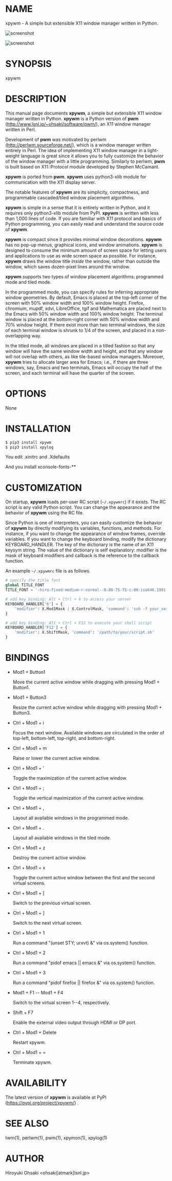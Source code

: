# NAME

xpywm - A simple but extensible X11 window manager written in Python.


![screenshot](https://raw.githubusercontent.com/h-ohsaki/xpywm/master/screenshot/screenshot-1.png)

![screenshot](https://raw.githubusercontent.com/h-ohsaki/xpywm/master/screenshot/screenshot-2.png)

# SYNOPSIS

xpywm

# DESCRIPTION

This manual page documents **xpywm**, a simple but extensible X11 window manager
written in Python.  **xpywm** is a Python version of **pwm**
(http://www.lsnl.jp/~ohsaki/software/pwm/), an X11 window manager written in
Perl.

Development of **pwm** was motivated by perlwm (http://perlwm.sourceforge.net/),
which is a window manager written entirely in Perl.  The idea of implementing
X11 window manager in a light-weight language is great since it allows you to
fully customize the behavior of the window manager with a little programming.
Similarly to perlwm, **pwm** is built based on X11::Protocol module developed by
Stephen McCamant.

**xpywm** is ported from **pwm**.  **xpywm** uses python3-xlib module for
communication with the X11 display server.

The notable features of **xpywm** are its simplicity, compactness, and
programmable cascaded/tiled window placement algorithms.

**xpywm** is simple in a sense that it is entirely written in Python, and it
requires only python3-xlib module from PyPI.  **xpywm** is written with less
than 1,000 lines of code.  If you are familiar with X11 protocol and basics of
Python programming, you can easily read and understand the source code of
**xpywm**.

**xpywm** is compact since it provides minimal window decorations.  **xpywm** has
no pop-up menus, graphical icons, and window animations.  **xpywm** is designed
to consume the minimum amount of screen space for letting users and
applications to use as wide screen space as possible.  For instance, **xpywm**
draws the window title _inside_ the window, rather than outside the window,
which saves dozen-pixel lines around the window.

**xpywm** supports two types of window placement algorithms: programmed mode and
tiled mode.

In the programmed mode, you can specify rules for inferring appropriate window
geometries.  By default, Emacs is placed at the top-left corner of the screen
with 50% window width and 100% window height.  Firefox, chromium, mupdf, xdvi,
LibreOffice, tgif and Mathematica are placed next to the Emacs with 50% window
width and 100% window height.  The terminal window is placed at the
bottom-right corner with 50% window width and 70% window height.  If there
exist more than two terminal windows, the size of each terminal window is
shrunk to 1/4 of the screen, and placed in a non-overlapping way.

In the titled mode, all windows are placed in a titled fashion so that any
window will have the same window width and height, and that any window will
not overlap with others, as like tile-based window managers.  Moreover,
**xpywm** tries to allocate larger area for Emacs; i.e., if there are three
windows, say, Emacs and two terminals, Emacs will occupy the half of the
screen, and each terminal will have the quarter of the screen.

# OPTIONS

None

# INSTALLATION

```sh
$ pip3 install xpywm
$ pip3 install xpylog
```

You edit .xinitrc and .Xdefaults

And you install xconsole-fonts-**

	       
# CUSTOMIZATION

On startup, **xpywm** loads per-user RC script (`~/.xpywmrc`) if it exists.
The RC script is any valid Python script.  You can change the appearance and
the behavior of **xpywm** using the RC file.

Since Python is one of interpreters, you can easily customize the behavior of
**xpywm** by directly modifying its variables, functions, and methods.  For
instance, if you want to change the appearance of window frames, override
variables.  If you want to change the keyboard binding, modify the dictionary
KEYBOARD_HANDLER.  The key of the dictionary is the name of an X11 keysym
string.  The value of the dictionary is self explanatory: modifier is the mask
of keyboard modifiers and callback is the reference to the callback function.

An example `~/.xpywmrc` file is as follows.

```python
# specify the title font
global TITLE_FONT
TITLE_FONT = '-hiro-fixed-medium-r-normal--8-80-75-75-c-80-iso646.1991-irv'

# add key binding: Alt + Ctrl + 6 to access your server
KEYBOARD_HANDLER['6'] = {
    'modifier': X.Mod1Mask | X.ControlMask, 'command': 'ssh -f your_server urxvt &'
}

# add key binding: Alt + Ctrl + F12 to execute your shell script
KEYBOARD_HANDLER['F12'] = {
    'modifier': X.ShiftMask, 'command': '/path/to/your/script.sh'
}

```

# BINDINGS

- Mod1 + Button1

  Move the current active window while dragging with pressing Mod1 + Button1.

- Mod1 + Button3

  Resize the current active window while dragging with pressing Mod1 + Button3.

- Ctrl + Mod1 + i

  Focus the next window.  Available windows are circulated in the order of
  top-left, bottom-left, top-right, and bottom-right.

- Ctrl + Mod1 + m

  Raise or lower the current active window.

- Ctrl + Mod1 + '

  Toggle the maximization of the current active window.

- Ctrl + Mod1 + ;

  Toggle the vertical maximization of the current active window.

- Ctrl + Mod1 + ,

  Layout all available windows in the programmed mode.

- Ctrl + Mod1 + .

  Layout all available windows in the tiled mode.

- Ctrl + Mod1 + z

  Destroy the current active window.

- Ctrl + Mod1 + x

  Toggle the current active window between the first and the second virtual screens.

- Ctrl + Mod1 + [

  Switch to the previous virtual screen.

- Ctrl + Mod1 + ]

  Switch to the next virtual screen.

- Ctrl + Mod1 + 1

  Run a command "(unset STY; urxvt) &" via os.system() function.

- Ctrl + Mod1 + 2

  Run a command "pidof emacs || emacs &" via os.system() function.

- Ctrl + Mod1 + 3

  Run a command "pidof firefox || firefox &" via os.system() function.

- Mod1 + F1 -- Mod1 + F4

  Switch to the virtual screen 1--4, respectively.

- Shift + F7

  Enable the external video output through HDMI or DP port.

- Ctrl + Mod1 + Delete

  Restart xpywm.

- Ctrl + Mod1 + =

  Terminate xpywm.

# AVAILABILITY

The latest version of **xpywm** is available at PyPI
(https://pypi.org/project/xpywm/) .

# SEE ALSO

twm(1), perlwm(1), pwm(1), xpymon(1), xpylog(1)

# AUTHOR

Hiroyuki Ohsaki <ohsaki[atmark]lsnl.jp>
